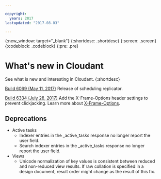 ```yaml
---

copyright:
  years: 2017
lastupdated: "2017-08-03"

---
```


{:new_window: target="_blank"}
{:shortdesc: .shortdesc}
{:screen: .screen}
{:codeblock: .codeblock}
{:pre: .pre}

<!-- Acrolinx: 2017-07-11 -->

# What's new in Cloudant

See what is new and interesting in Cloudant. 
{:shortdesc}

[Build 6069 (May 11, 2017)](/docs/Cloudant/release_info/release_notes.html#build-6069-may-11-2017)
Release of scheduling replicator.

[Build 6334 (July 28, 2017)](/docs/Cloudant/release_info/release_notes.html#build-6334-july-28-2017)
Add the X-Frame-Options header settings to prevent clickjacking. Learn more about [X-Frame-Options](../release_info/deprecations.html#x-frame-options).

## Deprecations

- Active tasks
    - Indexer entries in the _active_tasks response no longer report the user field.
    - Search indexer entries in the _active_tasks response no longer report the user field.
- Views
    - Unicode normalization of key values is consistent between reduced and non-reduced view results. If raw collation is specified in a design document, result order might change as the result of this fix.